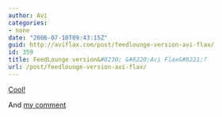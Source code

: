 ```yaml
---
author: Avi
categories:
- none
date: "2006-07-10T09:43:15Z"
guid: http://aviflax.com/post/feedlounge-version-avi-flax/
id: 359
title: FeedLounge version&#8230; &#8220;Avi Flax&#8221;?
url: /post/feedlounge-version-avi-flax/
---
```

[Cool!](http://feedlounge.com/blog/2006/07/07/avi-flax-release/)

And [my comment](http://feedlounge.com/blog/2006/07/07/avi-flax-release/#comment-3294)
